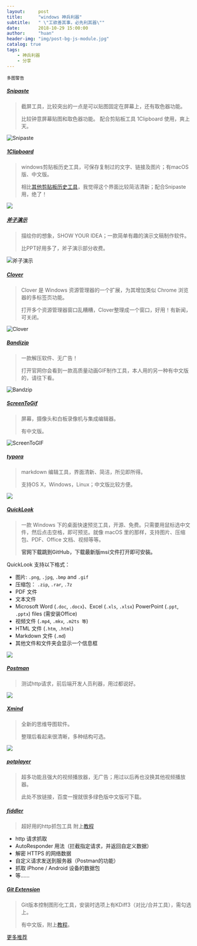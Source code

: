 ```yaml
---
layout:     post
title:      "windows 神兵利器"
subtitle:   " \"工欲善其事，必先利其器\""
date:       2018-10-29 15:00:00
author:     "huan"
header-img: "img/post-bg-js-module.jpg"
catalog: true
tags:
    - 神兵利器
    - 分享
---
```


`多图警告`

##### [Snipaste](https://zh.snipaste.com/index.html)

> 截屏工具，比较突出的一点是可以贴图固定在屏幕上，还有取色器功能。
>
> 比较钟意屏幕贴图和取色器功能。 配合剪贴板工具 1Clipboard 使用，爽上天。

![Snipaste](https://i.loli.net/2018/10/29/5bd66e2ec2be4.gif)



##### [1Clipboard](http://1clipboard.io/)

> windows剪贴板历史工具，可保存复制过的文字、链接及图片；有macOS版、中文版。 
>
> 相比[其他剪贴板历史工具](http://www.pcpop.com/doc/3/3435/3435118.shtml#top)，我觉得这个界面比较简洁清新；配合Snipaste用，绝了！

![](https://i.loli.net/2018/10/29/5bd672bf733c7.jpg)



##### [斧子演示]( http://www.axeslide.com/)

> 描绘你的想象，SHOW YOUR IDEA；一款简单有趣的演示文稿制作软件。
>
> 比PPT好用多了，斧子演示部分收费。

![斧子演示](https://i.loli.net/2018/10/29/5bd66a02991a9.gif)



##### [Clover](http://cn.ejie.me/)

> Clover 是 Windows 资源管理器的一个扩展，为其增加类似 Chrome 浏览器的多标签页功能。
>
> 打开多个资源管理器窗口乱糟糟，Clover整理成一个窗口，好用！有新闻，可关闭。

![Clover](https://i.loli.net/2018/10/29/5bd66b951dfd6.gif)



##### [Bandizip](http://www.bandisoft.com/)

> 一款解压软件、无广告！
>
> 打开官网你会看到一款高质量动画GIF制作工具，本人用的另一种有中文版的，请往下看。

![Bandzip](https://i.loli.net/2018/10/29/5bd672318ae04.jpg)





##### [ScreenToGif](https://www.screentogif.com/?l=zh_cn)

> 屏幕，摄像头和白板录像机与集成编辑器。   
>
> 有中文版。

![ScreenToGIF](https://i.loli.net/2018/10/29/5bd6719fdf3ea.png)



##### [typora](https://typora.io/)

> markdown 编辑工具，界面清新、简洁，所见即所得。
>
> 支持OS X，Windows，Linux；中文版比较方便。

![](https://i.loli.net/2018/10/29/5bd6789ba4355.gif)



##### [QuickLook](https://pooi.moe/QuickLook/)

> 一款 Windows 下的桌面快速预览工具，开源、免费。只需要用鼠标选中文件，然后点击空格，即可预览。就像 macOS 里的那样，支持图片、压缩包、PDF、Office 文档、视频等等。
>
> **官网下载跳到GitHub，下载最新版msi文件打开即可安装。**

QuickLook 支持以下格式：

- 图片: `.png`, `.jpg`, `.bmp` and `.gif`
- 压缩包： `.zip`, `.rar`, `.7z`
- PDF 文件
- 文本文件
- Microsoft Word (`.doc`, `.docx`)、Excel (`.xls`, `.xlsx`) PowerPoint (`.ppt`, `.pptx`) files (需安装Office)
- 视频文件 (`.mp4`, `.mkv`, `.m2ts 等`)
- HTML 文件 (`.htm`, `.html`)
- Markdown 文件 (`.md`)
- 其他文件和文件夹会显示一个信息框

![](https://pooi.moe/QuickLook/sample.gif?3)



##### [Postman](https://www.getpostman.com/)

> 测试http请求，前后端开发人员利器，用过都说好。

![](https://i.loli.net/2018/10/29/5bd683d8d9cf4.jpg)



##### [Xmind](https://www.xmind.cn/download/)

> 全新的思维导图软件。
>
> 整理后看起来很清晰，多种结构可选。



![](https://s3.cn-north-1.amazonaws.com.cn/assets.xmind.cn/www/assets/images/xmind8-pro/banner/img_8_heroimg@2x-0d2e865253.png)



##### [potplayer](http://buhuibaidu.me/?s=potplayer)

> 超多功能且强大的视频播放器，无广告；用过以后再也没换其他视频播放器。
>
> 此处不放链接，百度一搜就很多绿色版中文版可下载。



##### [fiddler](https://www.telerik.com/fiddler)

> 超好用的http抓包工具   附上[教程](http://www.hangge.com/blog/cache/detail_1697.html)

- http 请求抓取
- AutoResponder 用法（拦截指定请求，并返回自定义数据）
- 解密 HTTPS 的网络数据
- 自定义请求发送到服务器（Postman的功能）
- 抓取 iPhone / Android 设备的数据包
- 等......



##### [Git Extension](https://sourceforge.net/projects/gitextensions/)

> Git版本控制图形化工具，安装时选项上有KDiff3（对比/合并工具），需勾选上。
>
> 有中文版，附上[教程](https://www.cnblogs.com/sumuncle/p/7675921.html)。



[更多推荐](https://juejin.im/entry/5af8f07c6fb9a07ac76eec05)
